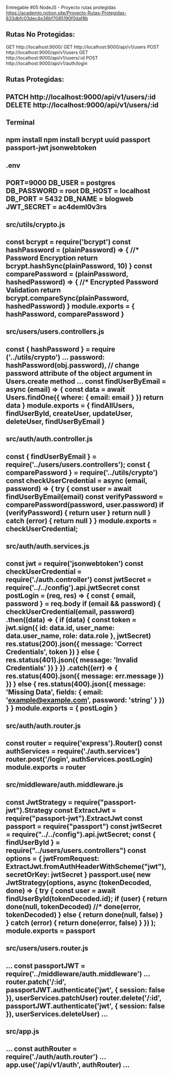 Entregable #05 NodeJS - Proyecto rutas protegidas
https://academlo.notion.site/Proyecto-Rutas-Protegidas-833dbfc03dec4e36bf7085190f0daf8b

Rutas No Protegidas:
-------------------
GET    http://localhost:9000/
GET    http://localhost:9000/api/v1/users
POST   http://localhost:9000/api/v1/users
GET    http://localhost:9000/api/v1/users/:id
POST   http://localhost:9000/api/v1/auth/login

Rutas Protegidas:
----------------
PATCH   http://localhost:9000/api/v1/users/:id
DELETE  http://localhost:9000/api/v1/users/:id
-------------------------------------------------------------
Terminal
-------------------------------------------------------------
npm install
npm install bcrypt uuid passport passport-jwt jsonwebtoken
-------------------------------------------------------------
.env
-------------------------------------------------------------
PORT=9000
DB_USER = postgres
DB_PASSWORD = root
DB_HOST = localhost
DB_PORT = 5432
DB_NAME = blogweb
JWT_SECRET = ac4deml0v3rs
-------------------------------------------------------------
src/utils/crypto.js
-------------------------------------------------------------
const bcrypt = require('bcrypt')
const hashPassword = (plainPassword) => {   //* Password Encryption
  return bcrypt.hashSync(plainPassword, 10)
}
const comparePassword = (plainPassword, hashedPassword) => { //* Encrypted Password Validation
  return bcrypt.compareSync(plainPassword, hashedPassword)
}
module.exports = {
  hashPassword,
  comparePassword
}
-------------------------------------------------------------
src/users/users.controllers.js
-------------------------------------------------------------
const { hashPassword } = require ('../utils/crypto')
...
password: hashPassword(obj.password), // change password attribute of the object argument in Users.create method
...
const findUserByEmail = async (email) => {
    const data = await Users.findOne({
        where: {
            email: email
        }
    })
    return data
}
module.exports = {
    findAllUsers,
    findUserById,
    createUser,
    updateUser,
    deleteUser,
    findUserByEmail
}
-------------------------------------------------------------
src/auth/auth.controller.js
-------------------------------------------------------------
const { findUserByEmail } = require('../users/users.controllers');
const { comparePassword } = require('../utils/crypto')
const checkUserCredential = async (email, password) => {
  try {
      const user = await findUserByEmail(email)
      const verifyPassword = comparePassword(password, user.password)
      if (verifyPassword) {
          return user
      }
      return null
  } catch (error) {
      return null
  }
}
module.exports = checkUserCredential;
-------------------------------------------------------------
src/auth/auth.services.js
-------------------------------------------------------------
const jwt = require('jsonwebtoken')
const checkUserCredential = require('./auth.controller')
const jwtSecret = require('../../config').api.jwtSecret
const postLogin = (req, res) => {
  const { email, password } = req.body
  if (email && password) {
    checkUserCredential(email, password)
      .then((data) => {
        if (data) {
          const token = jwt.sign({
            id: data.id,
            user_name: data.user_name,
            role: data.role
          }, jwtSecret)
          res.status(200).json({
            message: 'Correct Credentials',
            token
          })
        } else {
          res.status(401).json({ message: 'Invalid Credentials' })
        }
      })
      .catch((err) => {
        res.status(400).json({ message: err.message })
      })
  } else {
    res.status(400).json({ message: 'Missing Data', fields: { email: 'example@example.com', password: 'string' } })
  }
}
module.exports = {
  postLogin
}
-------------------------------------------------------------
src/auth/auth.router.js
-------------------------------------------------------------
const router = require('express').Router()
const authServices = require('./auth.services')
router.post('/login', authServices.postLogin)
module.exports = router
-------------------------------------------------------------
src/middleware/auth.middleware.js
-------------------------------------------------------------
const JwtStrategy = require("passport-jwt").Strategy
const ExtractJwt = require("passport-jwt").ExtractJwt
const passport = require("passport")
const jwtSecret = require("../../config").api.jwtSecret;
const { findUserById } = require("../users/users.controllers")
const options = {
  jwtFromRequest: ExtractJwt.fromAuthHeaderWithScheme("jwt"),
  secretOrKey: jwtSecret
}
passport.use(
  new JwtStrategy(options, async (tokenDecoded, done) => {
    try {
      const user = await findUserById(tokenDecoded.id);
      if (user) {
        return done(null, tokenDecoded)  //* done(error, tokenDecoded)
      } else {
        return done(null, false)
      }
    } catch (error) {
      return done(error, false)
    }
  })
);
module.exports = passport
-------------------------------------------------------------
src/users/users.router.js
-------------------------------------------------------------
...
const passportJWT = require('../middleware/auth.middleware')
...
router.patch('/:id', passportJWT.authenticate('jwt', { session: false }), userServices.patchUser) 
router.delete('/:id', passportJWT.authenticate('jwt', { session: false }), userServices.deleteUser) 
...
-------------------------------------------------------------
src/app.js
-------------------------------------------------------------
...
const authRouter = require('./auth/auth.router')
...
app.use('/api/v1/auth', authRouter)
...
-------------------------------------------------------------
